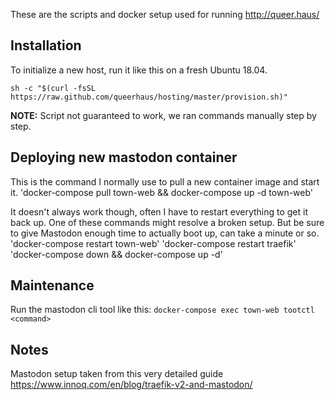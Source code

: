These are the scripts and docker setup used for running http://queer.haus/

## Installation
To initialize a new host, run it like this on a fresh Ubuntu 18.04.
```
sh -c "$(curl -fsSL https://raw.github.com/queerhaus/hosting/master/provision.sh)"
```
**NOTE:** Script not guaranteed to work, we ran commands manually step by step.

## Deploying new mastodon container
This is the command I normally use to pull a new container image and start it.
'docker-compose pull town-web && docker-compose up -d town-web'

It doesn't always work though, often I have to restart everything to get it back up. One of these commands might resolve a broken setup. But be sure to give Mastodon enough time to actually boot up, can take a minute or so.
'docker-compose restart town-web'
'docker-compose restart traefik'
'docker-compose down && docker-compose up -d'


## Maintenance
Run the mastodon cli tool like this:
`docker-compose exec town-web tootctl <command>`

## Notes
Mastodon setup taken from this very detailed guide 
https://www.innoq.com/en/blog/traefik-v2-and-mastodon/



